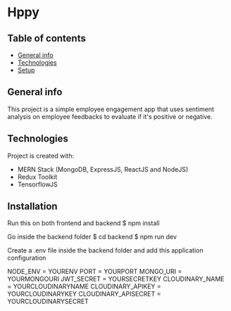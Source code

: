 # Hppy

## Table of contents
* [General info](#general-info)
* [Technologies](#technologies)
* [Setup](#setup)

## General info
This project is a simple employee engagement app that uses sentiment analysis on employee feedbacks to evaluate if it's positive or negative.

## Technologies
Project is created with:
* MERN Stack (MongoDB, ExpressJS, ReactJS and NodeJS)
* Redux Toolkit
* TensorflowJS

## Installation
Run this on both frontend and backend 
$ npm install

Go inside the backend folder
$ cd backend
$ npm run dev

Create a .env file inside the backend folder and add this application configuration

NODE_ENV = YOURENV
PORT = YOURPORT
MONGO_URI = YOURMONGOURI
JWT_SECRET = YOURSECRETKEY
CLOUDINARY_NAME = YOURCLOUDINARYNAME
CLOUDINARY_APIKEY = YOURCLOUDINARYKEY
CLOUDINARY_APISECRET = YOURCLOUDINARYSECRET
